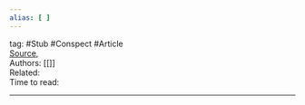 ```yaml
---
alias: [ ]  
---
```

tag: #Stub #Conspect #Article  
[Source](),  
Authors: [[]]   
Related:  
Time to read:

---
#